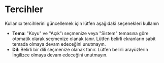 # **Tercihler**

Kullanıcı tercihlerini güncellemek için lütfen aşağıdaki seçenekleri kullanın
- **Tema**: "Koyu" ve "Açık"ı seçmenize veya "Sistem" temasına göre otomatik olarak seçmenize olanak tanır. Lütfen belirli ekranların sabit temada olmaya devam edeceğini unutmayın.
- **Dil**: Belirli bir dili seçmenize olanak tanır. Lütfen belirli arayüzlerin İngilizce olmaya devam edeceğini unutmayın.
